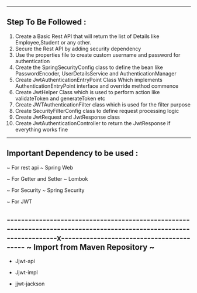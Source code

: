 --------------------------------------------------------------------------------------------------------------------------------------------------------------    
Step To Be Followed :
--------------------------------------------------------------------------------------------------------------------------------------------------------------    

1. Create a Basic Rest API that will return the list of Details like Employee,Student or any other.
2. Secure the Rest API by adding security dependency
3. Use the properties file to create custom username and password for authentication
4. Create the SpringSecurityConfig class to define the bean like PasswordEncoder, UserDetailsService and AuthenticationManager
5. Create JwtAuthenticationEntryPoint Class Which implements AuthenticationEntryPoint interface and override method commence
6. Create JwtHelper Class which is used to perform action like validateToken and generateToken etc
7. Create JWTAuthenticationFilter class which is used for the filter purpose
8. Create SecurityFilterConfig class to define request processing logic
9. Create JwtRequest and JwtResponse class
10. Create JwtAuthenticationController to return the JwtResponse if everything works fine

--------------------------------------------------------------------------------------------------------------------------------------------------------------    
 Important Dependency to be used :
--------------------------------------------------------------------------------------------------------------------------------------------------------------    

~ For rest api ~ Spring Web

~ For Getter and Setter ~ Lombok

~ For Security ~ Spring Security

~ For JWT 
    
--------------------------------------------------------------------------------------------------------------------x-----------------------------------------
    ~ Import from Maven Repository ~
--------------------------------------------------------------------------------------------------------------------------------------------------------------    

- Jjwt-api

- Jjwt-impl

- jjwt-jackson

